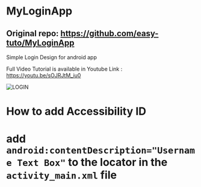 # MyLoginApp

## Original repo: https://github.com/easy-tuto/MyLoginApp

Simple Login Design for android app

Full Video Tutorial is available in Youtube Link : https://youtu.be/sOJRJtM_iu0

![LOGIN](https://user-images.githubusercontent.com/68380115/126171145-4212b2e5-db0a-41b3-b18a-5697222f2596.PNG)


# How to add Accessibility ID

# add `android:contentDescription="Username Text Box"` to the locator in the `activity_main.xml` file 